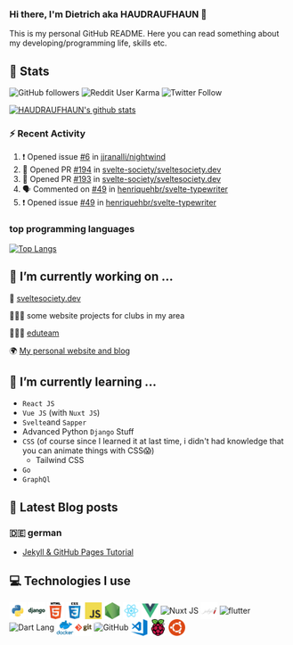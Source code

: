 ### Hi there, I'm Dietrich aka HAUDRAUFHAUN 👋

This is my personal GitHub README. Here you can read something about my developing/programming life, skills etc.

<!--
**HAUDRAUFHAUN/HAUDRAUFHAUN** is a ✨ _special_ ✨ repository because its `README.md` (this file) appears on your GitHub profile.

Here are some ideas to get you started:

- 🔭 I’m currently working on ...
- 🌱 I’m currently learning ...
- 👯 I’m looking to collaborate on ...
- 🤔 I’m looking for help with ...
- 💬 Ask me about ...
- 📫 How to reach me: ...
- 😄 Pronouns: ...
- ⚡ Fun fact: ...
-->

## :rocket: Stats

 ![GitHub followers](https://img.shields.io/github/followers/HAUDRAUFHAUN?label=GitHub-Followers&logo=GitHub&style=for-the-badge) ![Reddit User Karma](https://img.shields.io/reddit/user-karma/combined/haudraufhaun?logo=reddit&style=for-the-badge) ![Twitter Follow](https://img.shields.io/twitter/follow/haudraufhaun1?color=%231da1f2&logo=twitter&logoColor=%231da1f2&style=for-the-badge)
  
[![HAUDRAUFHAUN's github stats](https://github-readme-stats.vercel.app/api?username=HAUDRAUFHAUN&show_icons=true&theme=slateorange&hide_border=true)](https://github.com/anuraghazra/github-readme-stats)

### ⚡ Recent Activity

<!--START_SECTION:activity-->
1. ❗️ Opened issue [#6](https://github.com/jjranalli/nightwind/issues/6) in [jjranalli/nightwind](https://github.com/jjranalli/nightwind)
2. 💪 Opened PR [#194](https://github.com/svelte-society/sveltesociety.dev/pull/194) in [svelte-society/sveltesociety.dev](https://github.com/svelte-society/sveltesociety.dev)
3. 💪 Opened PR [#193](https://github.com/svelte-society/sveltesociety.dev/pull/193) in [svelte-society/sveltesociety.dev](https://github.com/svelte-society/sveltesociety.dev)
4. 🗣 Commented on [#49](https://github.com/henriquehbr/svelte-typewriter/issues/49) in [henriquehbr/svelte-typewriter](https://github.com/henriquehbr/svelte-typewriter)
5. ❗️ Opened issue [#49](https://github.com/henriquehbr/svelte-typewriter/issues/49) in [henriquehbr/svelte-typewriter](https://github.com/henriquehbr/svelte-typewriter)
<!--END_SECTION:activity-->

### top programming languages
[![Top Langs](https://github-readme-stats.vercel.app/api/top-langs/?username=HAUDRAUFHAUN&theme=slateorange&hide_border=true)](https://github.com/anuraghazra/github-readme-stats)

## 🔭 I’m currently working on ...

🎩 [sveltesociety.dev](https://sveltesociety.dev)

👨🏻‍💼 some website projects for clubs in my area

👨🏻‍🏫 <a href="https://github.com/HAUDRAUFHAUN/eduteam">eduteam</a>

🌍 <a href="https://haudraufhauns.vercel.app/">My personal website and blog</a>


## 🌱 I’m currently learning ...

- `React JS` 
- `Vue JS` (with `Nuxt JS`)
- `Svelte`and `Sapper`
- Advanced Python `Django` Stuff
- `CSS` (of course since I learned it at last time, i didn't had knowledge that you can animate things with CSS😱)
  - Tailwind CSS
- `Go`
- `GraphQl`

## 📕 Latest Blog posts 

### 🇩🇪 german

<!-- BLOG-POST-LIST:START -->
- [Jekyll &amp; GitHub Pages Tutorial](https://haudraufhauns.vercel.app/blog/jekyll-tutorial/)



## 💻 Technologies I use

<img align="center" alt="Python" width="30px" src="https://raw.githubusercontent.com/github/explore/80688e429a7d4ef2fca1e82350fe8e3517d3494d/topics/python/python.png"> <img align="center" alt="Django" width="30px" src="https://raw.githubusercontent.com/github/explore/80688e429a7d4ef2fca1e82350fe8e3517d3494d/topics/django/django.png"> <img align="center" alt="HTML" width="30px" src="https://raw.githubusercontent.com/github/explore/80688e429a7d4ef2fca1e82350fe8e3517d3494d/topics/html/html.png"> <img align="center" alt="CSS" width="30px" src="https://raw.githubusercontent.com/github/explore/80688e429a7d4ef2fca1e82350fe8e3517d3494d/topics/css/css.png"> <img align="center" alt="Javascript" width="30px" src="https://raw.githubusercontent.com/github/explore/80688e429a7d4ef2fca1e82350fe8e3517d3494d/topics/javascript/javascript.png"> <img align="center" alt="Node JS" width="30px" src="https://raw.githubusercontent.com/github/explore/80688e429a7d4ef2fca1e82350fe8e3517d3494d/topics/nodejs/nodejs.png"> <img align="center" alt="React" width="30px" src="https://raw.githubusercontent.com/github/explore/80688e429a7d4ef2fca1e82350fe8e3517d3494d/topics/react/react.png"> <img align="center" alt="Vue.js" width="30px" src="https://raw.githubusercontent.com/github/explore/80688e429a7d4ef2fca1e82350fe8e3517d3494d/topics/vue/vue.png"> <img align="center" alt="Nuxt JS" width="30px" src="https://camo.githubusercontent.com/06b2f979b4fbab8f1822cab69783700f0afa1f90/68747470733a2f2f6e7578746a732e6f72672f6d6574615f3430302e706e67"> <img align="center" alt="jekyll" width="30px" src="https://raw.githubusercontent.com/github/explore/80688e429a7d4ef2fca1e82350fe8e3517d3494d/topics/jekyll/jekyll.png"> <img align="center" alt="flutter" width="30px" src="https://avatars1.githubusercontent.com/u/14101776?s=200&v=4"> <img align="center" alt="Dart Lang" width="30px" src="https://pbs.twimg.com/profile_images/993555605078994945/Yr-pWI4G_400x400.jpg"> <img align="center" alt="Docker" width="30px" src="https://raw.githubusercontent.com/github/explore/80688e429a7d4ef2fca1e82350fe8e3517d3494d/topics/docker/docker.png"> <img align="center" alt="Git" width="30px" src="https://raw.githubusercontent.com/github/explore/80688e429a7d4ef2fca1e82350fe8e3517d3494d/topics/git/git.png"> <img align="center" alt="GitHub" width="30px" style="border-radius: 12%;" src="https://avatars1.githubusercontent.com/u/9919?s=200&v=4"> <img align="center" alt="VS Code" width="30px" src="https://raw.githubusercontent.com/github/explore/80688e429a7d4ef2fca1e82350fe8e3517d3494d/topics/visual-studio-code/visual-studio-code.png"> <img align="center" alt="Raspberry Pi Logo" width="30px" src="https://raw.githubusercontent.com/github/explore/80688e429a7d4ef2fca1e82350fe8e3517d3494d/topics/raspberry-pi/raspberry-pi.png"> <img align="center" alt="Ubuntu Logo" width="30px" src="https://raw.githubusercontent.com/github/explore/80688e429a7d4ef2fca1e82350fe8e3517d3494d/topics/ubuntu/ubuntu.png">
